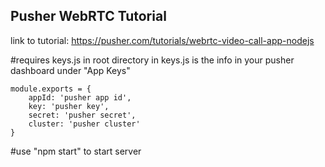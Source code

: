 Pusher WebRTC Tutorial
--------------------------
link to tutorial: https://pusher.com/tutorials/webrtc-video-call-app-nodejs

#requires keys.js in root directory
in keys.js is the info in your pusher dashboard under "App Keys"
```
module.exports = {
    appId: 'pusher app id',
    key: 'pusher key',
    secret: 'pusher secret',
    cluster: 'pusher cluster'
}
```

#use "npm start" to start server